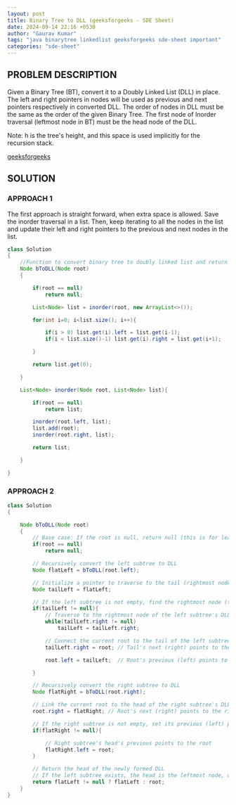 ```yaml
---
layout: post
title: Binary Tree to DLL (geeksforgeeks - SDE Sheet)
date: 2024-09-14 22:16 +0530
author: "Gaurav Kumar"
tags: "java binarytree linkedlist geeksforgeeks sde-sheet important"
categories: "sde-sheet"
---
```


## PROBLEM DESCRIPTION

Given a Binary Tree (BT), convert it to a Doubly Linked List (DLL) in place. The left and right pointers in nodes will be used as previous and next pointers respectively in converted DLL. The order of nodes in DLL must be the same as the order of the given Binary Tree. The first node of Inorder traversal (leftmost node in BT) must be the head node of the DLL.

Note: h is the tree's height, and this space is used implicitly for the recursion stack.

[geeksforgeeks](https://www.geeksforgeeks.org/problems/binary-tree-to-dll/1?page=7)

## SOLUTION

### APPROACH 1

The first approach is straight forward, when extra space is allowed. Save the inorder traversal in a list. Then, keep iterating to all the nodes in the list and update their left and right pointers to the previous and next nodes in the list.

```java
class Solution
{
    //Function to convert binary tree to doubly linked list and return it.
    Node bToDLL(Node root)
    {

        if(root == null)
            return null;

        List<Node> list = inorder(root, new ArrayList<>());

        for(int i=0; i<list.size(); i++){

            if(i > 0) list.get(i).left = list.get(i-1);
            if(i < list.size()-1) list.get(i).right = list.get(i+1);

        }

        return list.get(0);

    }

    List<Node> inorder(Node root, List<Node> list){

        if(root == null)
            return list;

        inorder(root.left, list);
        list.add(root);
        inorder(root.right, list);

        return list;

    }

}
```

### APPROACH 2

```java
class Solution
{

    Node bToDLL(Node root)
    {
        // Base case: If the root is null, return null (this is for leaf nodes and empty subtrees)
        if(root == null)
            return null;

        // Recursively convert the left subtree to DLL
        Node flatLeft = bToDLL(root.left);

        // Initialize a pointer to traverse to the tail (rightmost node) of the left subtree's DLL
        Node tailLeft = flatLeft;

        // If the left subtree is not empty, find the rightmost node (tail) and link it to the current root
        if(tailLeft != null){
            // Traverse to the rightmost node of the left subtree's DLL
            while(tailLeft.right != null)
                tailLeft = tailLeft.right;

            // Connect the current root to the tail of the left subtree
            tailLeft.right = root; // Tail's next (right) points to the root

            root.left = tailLeft;  // Root's previous (left) points to the tail

        }

        // Recursively convert the right subtree to DLL
        Node flatRight = bToDLL(root.right);

        // Link the current root to the head of the right subtree's DLL
        root.right = flatRight; // Root's next (right) points to the right subtree's head

        // If the right subtree is not empty, set its previous (left) pointer to the root
        if(flatRight != null){

            // Right subtree's head's previous points to the root
            flatRight.left = root;
        }

        // Return the head of the newly formed DLL
        // If the left subtree exists, the head is the leftmost node, otherwise, it's the root
        return flatLeft != null ? flatLeft : root;
    }
}
```

